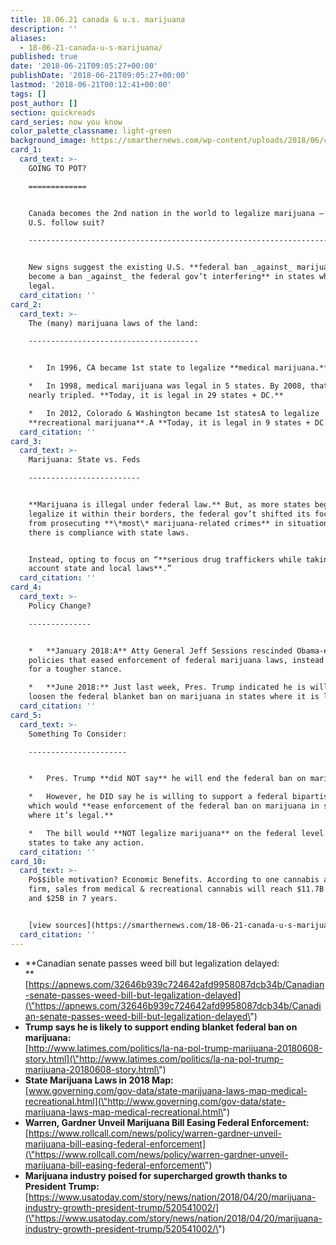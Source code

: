 ```yaml
---
title: 18.06.21 canada & u.s. marijuana
description: ''
aliases:
  - 18-06-21-canada-u-s-marijuana/
published: true
date: '2018-06-21T09:05:27+00:00'
publishDate: '2018-06-21T09:05:27+00:00'
lastmod: '2018-06-21T00:12:41+00:00'
tags: []
post_author: []
section: quickreads
card_series: now you know
color_palette_classname: light-green
background_image: https://smarthernews.com/wp-content/uploads/2018/06/cannabis-2152604_1920.jpg
card_1:
  card_text: >-
    GOING TO POT?

    =============


    Canada becomes the 2nd nation in the world to legalize marijuana – will the
    U.S. follow suit?

    ---------------------------------------------------------------------------------------------


    New signs suggest the existing U.S. **federal ban _against_ marijuana could
    become a ban _against_ the federal gov’t interfering** in states where it’s
    legal.
  card_citation: ''
card_2:
  card_text: >-
    The (many) marijuana laws of the land:

    --------------------------------------


    *   In 1996, CA became 1st state to legalize **medical marijuana.**

    *   In 1998, medical marijuana was legal in 5 states. By 2008, that number
    nearly tripled. **Today, it is legal in 29 states + DC.**

    *   In 2012, Colorado & Washington became 1st statesA to legalize
    **recreational marijuana**.A **Today, it is legal in 9 states + DC.**
  card_citation: ''
card_3:
  card_text: >-
    Marijuana: State vs. Feds

    -------------------------


    **Marijuana is illegal under federal law.** But, as more states began to
    legalize it within their borders, the federal gov’t shifted its focus away
    from prosecuting **\*most\* marijuana-related crimes** in situations where
    there is compliance with state laws.


    Instead, opting to focus on “**serious drug traffickers while taking into
    account state and local laws**.”
  card_citation: ''
card_4:
  card_text: >-
    Policy Change?

    --------------


    *   **January 2018:A** Atty General Jeff Sessions rescinded Obama-era
    policies that eased enforcement of federal marijuana laws, instead opting
    for a tougher stance.

    *   **June 2018:** Just last week, Pres. Trump indicated he is willing to
    loosen the federal blanket ban on marijuana in states where it is legal.
  card_citation: ''
card_5:
  card_text: >-
    Something To Consider:

    ----------------------


    *   Pres. Trump **did NOT say** he will end the federal ban on marijuana.

    *   However, he DID say he is willing to support a federal bipartisan bill,
    which would **ease enforcement of the federal ban on marijuana in states
    where it’s legal.**

    *   The bill would **NOT legalize marijuana** on the federal level or force
    states to take any action.
  card_citation: ''
card_10:
  card_text: >-
    Po$$ible motivation? Economic Benefits. According to one cannabis analytics
    firm, sales from medical & recreational cannabis will reach $11.7B in 2018
    and $25B in 7 years.


    [view sources](https://smarthernews.com/18-06-21-canada-u-s-marijuana/)
  card_citation: ''
---
```

*   **Canadian senate passes weed bill but legalization delayed:  
    **[https://apnews.com/32646b939c724642afd9958087dcb34b/Canadian-senate-passes-weed-bill-but-legalization-delayed](\"https://apnews.com/32646b939c724642afd9958087dcb34b/Canadian-senate-passes-weed-bill-but-legalization-delayed\")
*   **Trump says he is likely to support ending blanket federal ban on marijuana:**  
    [http://www.latimes.com/politics/la-na-pol-trump-marijuana-20180608-story.html](\"http://www.latimes.com/politics/la-na-pol-trump-marijuana-20180608-story.html\")
*   **State Marijuana Laws in 2018 Map:**  
    [www.governing.com/gov-data/state-marijuana-laws-map-medical-recreational.html](\"http://www.governing.com/gov-data/state-marijuana-laws-map-medical-recreational.html\")
*   **Warren, Gardner Unveil Marijuana Bill Easing Federal Enforcement:**  
    [https://www.rollcall.com/news/policy/warren-gardner-unveil-marijuana-bill-easing-federal-enforcement](\"https://www.rollcall.com/news/policy/warren-gardner-unveil-marijuana-bill-easing-federal-enforcement\")
*   **Marijuana industry poised for supercharged growth thanks to President Trump:** [https://www.usatoday.com/story/news/nation/2018/04/20/marijuana-industry-growth-president-trump/520541002/](\"https://www.usatoday.com/story/news/nation/2018/04/20/marijuana-industry-growth-president-trump/520541002/\")